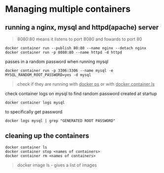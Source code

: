 # Managing multiple containers

## running a nginx, mysql and httpd(apache) server
> 8080:80 means it listens to port 8080 and fowards to port 80

```
docker container run --publish 80:80 --name nginx --detach nginx
docker container run -p 8080:80 --name httpd -d httpd
```
passes in a random password when running mysql 
```
docker container run -p 3306:3306 --name mysql -e MYSQL_RANDOM_ROOT_PASSWORD=yes -d mysql 
```
> check if they are running with <ins>docker ps</ins> or with <ins>docker container ls</ins> 

check container logs on mysql to find random password created at startup
```
docker container logs mysql
```
to specifically get password 
```
docker logs mysql | grep "GENERATED ROOT PASSWORD"
```

## cleaning up the containers
```
docker container ls 
docker container stop <names of containers>
docker container rm <names of containers> 
```
> docker image ls - gives a list of images

